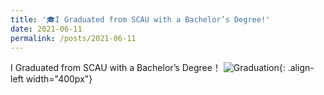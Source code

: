 ```yaml
---
title: '🎓I Graduated from SCAU with a Bachelor’s Degree!'
date: 2021-06-11
permalink: /posts/2021-06-11
---
```

I Graduated from SCAU with a Bachelor’s Degree！
![Graduation](https://rengshu-li.github.io/academicpages/images/scau-graduation.png){: .align-left width="400px"}
